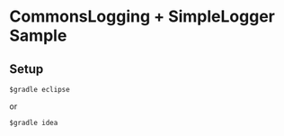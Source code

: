 CommonsLogging + SimpleLogger Sample
======================

Setup
------
```
$gradle eclipse
```

or

```
$gradle idea
```